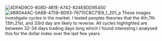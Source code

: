![4DFAD9C0-808D-4B1E-A742-824E8DD95450](https://github.com/user-attachments/assets/8df001b0-d6ed-44dc-b80e-1e09b759ca6a)
![4B80A4AC-5A6B-4758-8D93-76715C8C71E8_1_201_a](https://github.com/user-attachments/assets/b6581139-6fa8-48ae-aadc-3bac61a0bf9f)
These images investigate cycles in the market. I tested peoples theories that the 4th,7th 13th,21st, and 33rd day are likely to reverse. All cycles highlighted are between 32-34 days trading days long which  I found interestng.I analysed this for the dollar index over the last few years.
